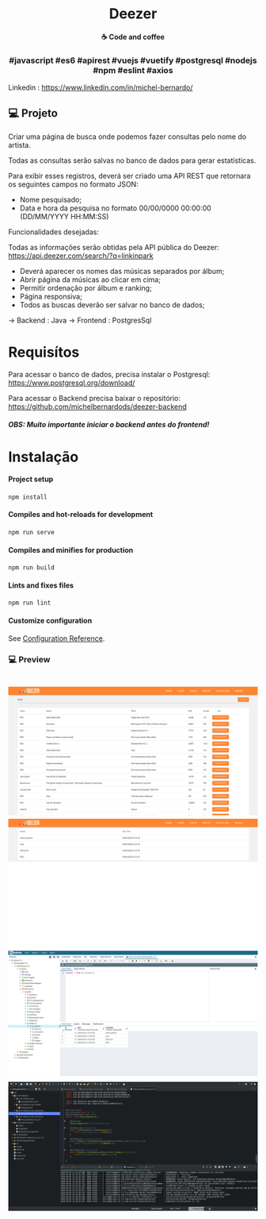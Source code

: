 
<h1 align="center">
   Deezer
</h1>


<h4 align="center">
  ☕ Code and coffee
</h4>


<h3 align="center">
  #javascript #es6 #apirest #vuejs #vuetify #postgresql #nodejs #npm #eslint #axios 
</h3>


Linkedin : https://www.linkedin.com/in/michel-bernardo/

## 💻 Projeto

Criar uma página de busca onde podemos fazer consultas pelo nome do artista. 

Todas as consultas serão salvas no banco de dados para gerar estatísticas.

Para exibir esses registros, deverá ser criado uma API REST que retornara os seguintes campos no formato JSON:
  - Nome pesquisado;
  - Data e hora da pesquisa no formato 00/00/0000 00:00:00 (DD/MM/YYYY HH:MM:SS)

Funcionalidades desejadas:

Todas as informações serão obtidas pela API pública do Deezer: https://api.deezer.com/search/?q=linkinpark
- Deverá aparecer os nomes das músicas separados por álbum;
- Abrir página da músicas ao clicar em cima;
- Permitir ordenação por álbum e ranking;
- Página responsiva;
- Todos as buscas deverão ser salvar no banco de dados;

-> Backend : Java 
-> Frontend : PostgresSql

# Requisítos 

Para acessar o banco de dados, precisa instalar o Postgresql:
https://www.postgresql.org/download/

Para acessar o Backend precisa baixar o repositório: 
https://github.com/michelbernardods/deezer-backend

##### OBS: Muito importante iniciar o backend antes do frontend!


# Instalação

#### Project setup
```
npm install
```

#### Compiles and hot-reloads for development
```
npm run serve
```

#### Compiles and minifies for production
```
npm run build
```

#### Lints and fixes files
```
npm run lint
```

#### Customize configuration
See [Configuration Reference](https://cli.vuejs.org/config/).


### 💻 Preview

<h1 align="center">
    <img alt="Be The Hero" src="https://github.com/michelbernardods/deezer-frontend/blob/master/4.png"  />
    <img alt="Be The Hero" src="https://github.com/michelbernardods/deezer-frontend/blob/master/3.png"  />
    <img alt="Be The Hero" src="https://github.com/michelbernardods/deezer-frontend/blob/master/2.png"  />
    <img alt="Be The Hero" src="https://github.com/michelbernardods/deezer-frontend/blob/master/1.png"  />
</h1>
